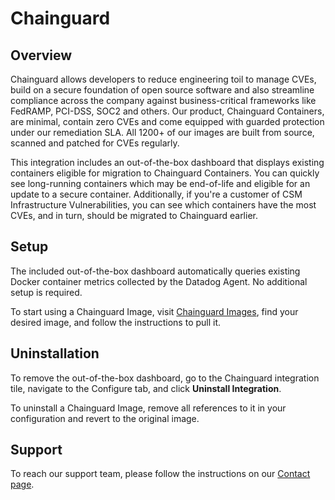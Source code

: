 # Chainguard

## Overview

Chainguard allows developers to reduce engineering toil to manage CVEs, build on a secure foundation of open source software and also streamline compliance across the company against business-critical frameworks like FedRAMP, PCI-DSS, SOC2 and others. Our product, Chainguard Containers, are minimal, contain zero CVEs and come equipped with guarded protection under our remediation SLA. All 1200+ of our images are built from source, scanned and patched for CVEs regularly. 

This integration includes an out-of-the-box dashboard that displays existing containers eligible for migration to Chainguard Containers. You can quickly see long-running containers which may be end-of-life and eligible for an update to a secure container. Additionally, if you're a customer of CSM Infrastructure Vulnerabilities, you can see which containers have the most CVEs, and in turn, should be migrated to Chainguard earlier. 

## Setup

The included out-of-the-box dashboard automatically queries existing Docker container metrics collected by the Datadog Agent. No additional setup is required.

To start using a Chainguard Image, visit [Chainguard Images][1], find your desired image, and follow the instructions to pull it.

## Uninstallation

To remove the out-of-the-box dashboard, go to the Chainguard integration tile, navigate to the Configure tab, and click **Uninstall Integration**.

To uninstall a Chainguard Image, remove all references to it in your configuration and revert to the original image.

## Support

To reach our support team, please follow the instructions on our [Contact page][2].


[1]: https://images.chainguard.dev
[2]: https://www.chainguard.dev/contact